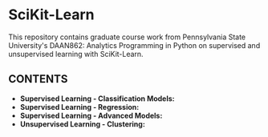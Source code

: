 # SciKit-Learn
This repository contains graduate course work from Pennsylvania State University's DAAN862: Analytics Programming in Python on supervised and unsupervised learning with SciKit-Learn.

## CONTENTS

* **Supervised Learning - Classification Models:** 
* **Supervised Learning - Regression:**
* **Supervised Learning - Advanced Models:**
* **Unsupervised Learning - Clustering:**
